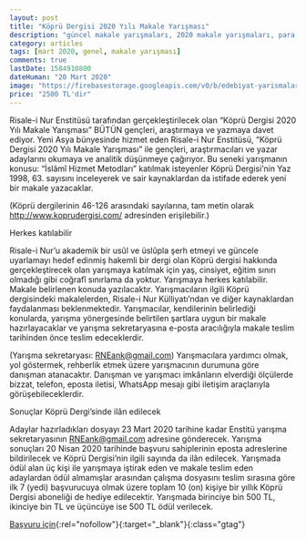 ```yaml
---
layout: post
title: "Köprü Dergisi 2020 Yılı Makale Yarışması"
description: "güncel makale yarışmaları, 2020 makale yarışmaları, para ödüllü yarışmalar"
category: articles
tags: [mart 2020, genel, makale yarışması]
comments: true
lastDate: 1584910800
dateHuman: "20 Mart 2020"
image: "https://firebasestorage.googleapis.com/v0/b/edebiyat-yarismalari.appspot.com/o/kopru-dergisi-makale-yarismasi.jpeg?alt=media&token=40d90c9d-4cc1-4d5f-9786-b3043b4478f0"
price: "2500 TL'dir"
---
```


Risale-i Nur Enstitüsü tarafından gerçekleştirilecek olan “Köprü Dergisi 2020 Yılı Makale Yarışması” BÜTÜN gençleri, araştırmaya ve yazmaya davet ediyor.
Yeni Asya bünyesinde hizmet eden Risale-i Nur Enstitüsü, “Köprü Dergisi 2020 Yılı Makale Yarışması” ile gençleri, araştırmacıları ve yazar adaylarını okumaya ve analitik düşünmeye çağırıyor. Bu seneki yarışmanın konusu: “İslâmî Hizmet Metodları” katılmak isteyenler Köprü Dergisi’nin Yaz 1998, 63. sayısını inceleyerek ve sair kaynaklardan da istifade ederek yeni bir makale yazacaklar. 

(Köprü dergilerinin 46-126 arasındaki sayılarına, tam metin olarak http://www.koprudergisi.com/ adresinden erişilebilir.)

Herkes katılabilir

Risale-i Nur’u akademik bir usûl ve üslûpla şerh etmeyi ve güncele uyarlamayı hedef edinmiş hakemli bir dergi olan Köprü dergisi hakkında gerçekleştirecek olan yarışmaya katılmak için yaş, cinsiyet, eğitim sınırı olmadığı gibi coğrafî sınırlama da yoktur. Yarışmaya herkes katılabilir. Makale belirlenen konuda yazılacaktır. Yarışmacıların ilgili Köprü dergisindeki makalelerden, Risale-i Nur Külliyatı’ndan ve diğer kaynaklardan faydalanması beklenmektedir. Yarışmacılar, kendilerinin belirlediği konularda, yarışma yönergesinde belirtilen şartlara uygun bir makale hazırlayacaklar ve yarışma sekretaryasına e-posta aracılığıyla makale teslim tarihinden önce teslim edeceklerdir. 

(Yarışma sekretaryası: RNEank@gmail.com) Yarışmacılara yardımcı olmak, yol göstermek, rehberlik etmek üzere yarışmacının durumuna göre danışman atanacaktır. Danışman ve yarışmacı imkânların elverdiği ölçülerde bizzat, telefon, eposta iletisi, WhatsApp mesajı gibi iletişim araçlarıyla görüşebileceklerdir.

Sonuçlar Köprü Dergi’sinde ilân edilecek

Adaylar hazırladıkları dosyayı 23 Mart 2020 tarihine kadar Enstitü yarışma sekretaryasının RNEank@gmail.com adresine gönderecek. Yarışma sonuçları 20 Nisan 2020 tarihinde başvuru sahiplerinin eposta adreslerine bildirilecek ve Köprü Dergisi’nin ilgili sayında da ilân edilecek. Yarışmada ödül alan üç kişi ile yarışmaya iştirak eden ve makale teslim eden adaylardan ödül almamışlar arasından çalışma dosyasını teslim sırasına göre ilk 7 (yedi) başvurucuya olmak üzere toplam 10 (on) kişiye bir yıllık Köprü Dergisi aboneliği de hediye edilecektir. Yarışmada birinciye bin 500 TL, ikinciye bin TL ve üçüncüye ise 500 TL ödül verilecek.

[Başvuru için](https://www.yeniasya.com.tr/genclik/gencleri-yazmaya-davet-ediyoruz_496963?utm_source=edebiyatyarismalari.com&utm_medium=affiliate&utm_campaign=cpc){:rel="nofollow"}{:target="_blank"}{:class="gtag"}
